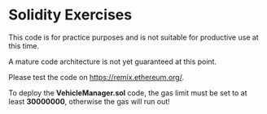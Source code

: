 # Solidity Exercises

This code is for practice purposes and is not suitable for productive use at this time.

A mature code architecture is not yet guaranteed at this point.

Please test the code on https://remix.ethereum.org/.

To deploy the **VehicleManager.sol** code, the gas limit must be set to at least **30000000**, otherwise the gas will run out!
